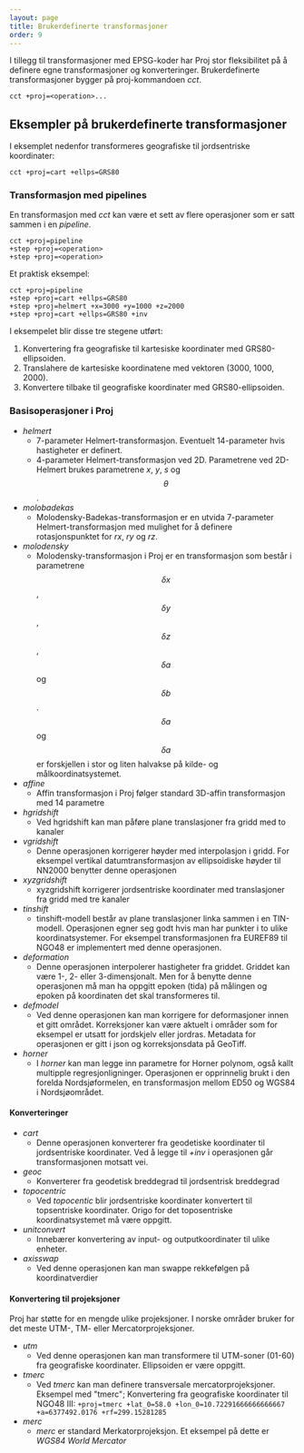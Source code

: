 ```yaml
---
layout: page
title: Brukerdefinerte transformasjoner
order: 9
---
```


<script type="text/javascript" async
  src="https://cdn.mathjax.org/mathjax/latest/MathJax.js?config=TeX-MML-AM_CHTML">
</script>

I tillegg til transformasjoner med EPSG-koder har Proj stor fleksibilitet på å definere egne transformasjoner og konverteringer. Brukerdefinerte transformasjoner bygger på proj-kommandoen *cct*.		

``cct +proj=<operation>...``		

## Eksempler på brukerdefinerte transformasjoner

I eksemplet nedenfor transformeres geografiske til jordsentriske koordinater:

``cct +proj=cart +ellps=GRS80``		

### Transformasjon med pipelines

En transformasjon med *cct* kan være et sett av flere operasjoner som er satt sammen i en *pipeline*.		

```
cct +proj=pipeline
+step +proj=<operation>
+step +proj=<operation>
```		

Et praktisk eksempel:

```
cct +proj=pipeline 
+step +proj=cart +ellps=GRS80
+step +proj=helmert +x=3000 +y=1000 +z=2000
+step +proj=cart +ellps=GRS80 +inv
```		

I eksempelet blir disse tre stegene utført:

1. Konvertering fra geografiske til kartesiske koordinater med GRS80-ellipsoiden.
2. Translahere de kartesiske koordinatene med vektoren (3000, 1000, 2000).
3. Konvertere tilbake til geografiske koordinater med GRS80-ellipsoiden.

### Basisoperasjoner i Proj

* *helmert*
	* 7-parameter Helmert-transformasjon. Eventuelt 14-parameter hvis hastigheter er definert.
	* 4-parameter Helmert-transformasjon ved 2D. Parametrene ved 2D-Helmert brukes parametrene *x*, *y*, *s* og $$\theta$$.
* *molobadekas*
	* Molodensky-Badekas-transformasjon er en utvida 7-parameter Helmert-transformasjon med mulighet for å definere rotasjonspunktet for *rx*, *ry* og *rz*.
* *molodensky*
	* Molodensky-transformasjon i Proj er en transformasjon som består i parametrene $$\delta x$$, $$\delta y$$, $$\delta z$$, $$\delta a$$ og $$\delta b$$. $$\delta a$$ og $$\delta a$$ er forskjellen i stor og liten halvakse på kilde- og målkoordinatsystemet. 
* *affine*
	* Affin transformasjon i Proj følger standard 3D-affin transformasjon med 14 parametre
* *hgridshift*
	* Ved hgridshift kan man påføre plane translasjoner fra gridd med to kanaler
* *vgridshift*
	* Denne operasjonen korrigerer høyder med interpolasjon i gridd. For eksempel vertikal datumtransformasjon av ellipsoidiske høyder til NN2000 benytter denne operasjonen
* *xyzgridshift*
	* xyzgridshift korrigerer jordsentriske koordinater med translasjoner fra gridd med tre kanaler
* *tinshift*
	* tinshift-modell består av plane translasjoner linka sammen i en TIN-modell. Operasjonen egner seg godt hvis man har punkter i to ulike koordinatsystemer. For eksempel transformasjonen fra EUREF89 til NGO48 er implementert med denne operasjonen.
* *deformation*
	* Denne operasjonen interpolerer hastigheter fra griddet. Griddet kan være 1-, 2- eller 3-dimensjonalt. Men for å benytte denne operasjonen må man ha oppgitt epoken (tida) på målingen og epoken på koordinaten det skal transformeres til.
* *defmodel*
	* Ved denne operasjonen kan man korrigere for deformasjoner innen et gitt området. Korreksjoner kan være aktuelt i områder som for eksempel er utsatt for jordskjelv eller jordras. Metadata for operasjonen er gitt i json og korreksjonsdata på GeoTiff.
* *horner*
	* I *horner* kan man legge inn parametre for Horner polynom, også kallt multipple regresjonligninger. Operasjonen er opprinnelig brukt i den forelda Nordsjøformelen, en transformasjon mellom ED50 og WGS84 i Nordsjøområdet.

#### Konverteringer

* *cart*
	 * Denne operasjonen konverterer fra geodetiske koordinater til jordsentriske koordinater. Ved å legge til *+inv* i operasjonen går transformasjonen motsatt vei.
* *geoc*
	 * Konverterer fra geodetisk breddegrad til jordsentrisk breddegrad
* *topocentric*
	 * Ved *topocentic* blir jordsentriske koordinater konvertert til topsentriske koordinater. Origo for det toposentriske koordinatsystemet må være oppgitt.
* *unitconvert*
	 * Innebærer konvertering av input- og outputkoordinater til ulike enheter.
* *axisswap*
	 * Ved denne operasjonen kan man swappe rekkefølgen på koordinatverdier

#### Konvertering til projeksjoner

Proj har støtte for en mengde ulike projeksjoner. I norske områder bruker for det meste UTM-, TM- eller Mercatorprojeksjoner.

* *utm*
	 * Ved denne operasjonen kan man transformere til UTM-soner (01-60) fra geografiske koordinater. Ellipsoiden er være oppgitt. 
* *tmerc*
	 * Ved *tmerc* kan man definere transversale mercatorprojeksjoner.		
	Eksempel med "tmerc"; Konvertering fra geografiske koordinater til NGO48 III:
	``+proj=tmerc +lat_0=58.0 +lon_0=10.72291666666666667 +a=6377492.0176 +rf=299.15281285``	 
* *merc*
	 * *merc* er standard Merkatorprojeksjon. Et eksempel på dette er *WGS84 World Mercator*		

